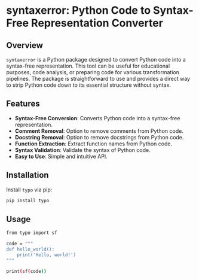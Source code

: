 # syntaxerror: Python Code to Syntax-Free Representation Converter

## Overview

`syntaxerror` is a Python package designed to convert Python code into a syntax-free representation. This tool can be useful for educational purposes, code analysis, or preparing code for various transformation pipelines. The package is straightforward to use and provides a direct way to strip Python code down to its essential structure without syntax.

## Features

- **Syntax-Free Conversion**: Converts Python code into a syntax-free representation.
- **Comment Removal**: Option to remove comments from Python code.
- **Docstring Removal**: Option to remove docstrings from Python code.
- **Function Extraction**: Extract function names from Python code.
- **Syntax Validation**: Validate the syntax of Python code.
- **Easy to Use**: Simple and intuitive API.

## Installation

Install `typo` via pip:

```sh
pip install typo
```
## Usage

```sh
from typo import sf

code = """
def hello_world():
    print('Hello, world!')
"""

print(sf(code))

```
